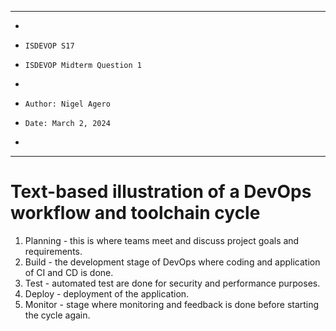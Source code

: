 **********************************************************************
*
*     ISDEVOP S17
*     ISDEVOP Midterm Question 1
*     
*     Author: Nigel Agero
*     Date: March 2, 2024
*     
**********************************************************************

# Text-based illustration of a DevOps workflow and toolchain cycle

1. Planning - this is where teams meet and discuss project goals and requirements.
2. Build - the development stage of DevOps where coding and application of CI and CD is done.
3. Test - automated test are done for security and performance purposes.
4. Deploy - deployment of the application.
5. Monitor - stage where monitoring and feedback is done before starting the cycle again.
